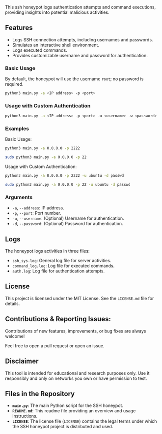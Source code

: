 This ssh honeypot logs authentication attempts and command executions, providing insights into potential malicious activities.

## Features

- Logs SSH connection attempts, including usernames and passwords.
- Simulates an interactive shell environment.
- Logs executed commands.
- Provides customizable username and password for authentication.

### Basic Usage 

By default, the honeypot will use the username `root`; no password is required.

```sh
python3 main.py -a <IP address> -p <port>
```

### Usage with Custom Authentication

```sh
python3 main.py -a <IP address> -p <port> -u <username> -w <password>
```

### Examples

Basic Usage:
```sh
python3 main.py -a 0.0.0.0 -p 2222

sudo python3 main.py -a 0.0.0.0 -p 22
```

Usage with Custom Authentication:

```sh
python3 main.py -a 0.0.0.0 -p 2222 -u ubuntu -d passwd

sudo python3 main.py -a 0.0.0.0 -p 22 -u ubuntu -d passwd 
```

### Arguments

* `-a`, `--address`: IP address.
* `-p`, `--port`: Port number.
* `-u`, `--username`: (Optional) Username for authentication.
* `-d`, `--password`: (Optional) Password for authentication.

## Logs

The honeypot logs activities in three files:

- `ssh_sys.log`: General log file for server activities.
- `command_log.log`: Log file for executed commands.
- `auth.log`: Log file for authentication attempts.

## License

This project is licensed under the MIT License. See the `LICENSE.md` file for details.

## Contributions & Reporting Issues:

Contributions of new features, improvements, or bug fixes are always welcome!

Feel free to open a pull request or open an issue.

## Disclaimer

This tool is intended for educational and research purposes only. Use it responsibly and only on networks you own or have permission to test.

## Files in the Repository

- **`main.py`**: The main Python script for the SSH honeypot.
- **`README.md`**: This readme file providing an overview and usage instructions.
- **`LICENSE`**:  The license file (`LICENSE`) contains the legal terms under which the SSH honeypot project is distributed and used.
